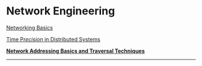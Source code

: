 # Network Engineering

[Networking Basics](https://www.notion.so/Networking-Basics-22c62d960d7f80c08f7ec895a454c868?pvs=21)

[Time P*recision* in Distributed Systems](https://www.notion.so/Time-Precision-in-Distributed-Systems-22c62d960d7f806da65be8134188409f?pvs=21)

[**Network Addressing Basics and Traversal Techniques**](https://www.notion.so/Network-Addressing-Basics-and-Traversal-Techniques-1e862d960d7f8080906af9dc0b1a2da6?pvs=21)

---